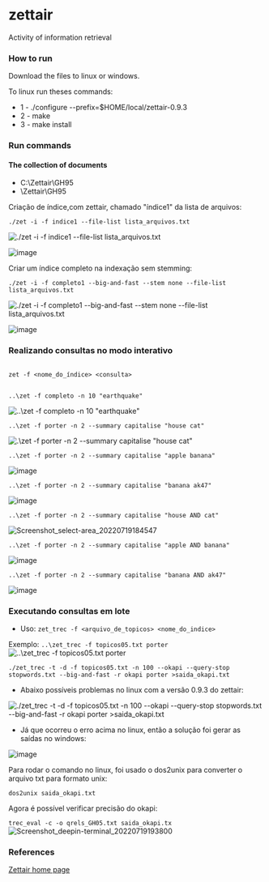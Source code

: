 # zettair
Activity of information retrieval 


### How to run

<p> Download the files to linux or windows. </p>

To linux run theses commands:
- 1 - ./configure --prefix=$HOME/local/zettair-0.9.3
- 2 - make
- 3 - make install 

### Run commands

#### The collection of documents
 
 - C:\Zettair\GH95
 - \Zettair\GH95
 
 Criação de índice,com zettair, chamado "índice1" da lista de arquivos: 
 
 ```
 ./zet -i -f indice1 --file-list lista_arquivos.txt 
```


 ![./zet -i -f indice1 --file-list lista_arquivos.txt ](https://user-images.githubusercontent.com/31135896/179834868-2a64b619-1410-4b23-896e-65d113c34e5e.jpg)
 
 
 ![image](https://user-images.githubusercontent.com/31135896/179841651-8ebd93d2-ec37-4c84-9371-fa1a8b429997.png)

 
 Criar um índice completo na indexação sem stemming:
 
 ```
 ./zet -i -f completo1 --big-and-fast --stem none --file-list lista_arquivos.txt
 ```
 
 ![./zet -i -f completo1 --big-and-fast --stem none --file-list lista_arquivos.txt](https://user-images.githubusercontent.com/31135896/179839883-96531cd7-7ad5-457b-a1c0-a91e09f002cb.jpg)

![image](https://user-images.githubusercontent.com/31135896/179841979-9a613a80-cde8-43fb-803c-f3630f04f910.png)

### Realizando consultas no modo interativo

```

zet -f <nome_do_índice> <consulta>

```
 
 ```
 
 ..\zet -f completo -n 10 "earthquake"
 
 ```
 

 ![ ..\zet -f completo -n 10 "earthquake"](https://user-images.githubusercontent.com/31135896/179851902-4824ad5a-33a2-4e96-8330-942c46046b3a.jpg)

```
..\zet -f porter -n 2 --summary capitalise "house cat"

```

![.\zet -f porter -n 2 --summary capitalise "house cat"](https://user-images.githubusercontent.com/31135896/179853439-88476d1f-57c0-46ed-93b8-a82817decce7.png)


```
..\zet -f porter -n 2 --summary capitalise "apple banana"

```

![image](https://user-images.githubusercontent.com/31135896/179853763-e6f55403-7397-4f6d-9e8c-208bd917cb9a.png)

```
..\zet -f porter -n 2 --summary capitalise "banana ak47"

```

![image](https://user-images.githubusercontent.com/31135896/179854442-28759726-2ce8-498e-bf88-822bba02a561.png)

```
..\zet -f porter -n 2 --summary capitalise "house AND cat"

```
![Screenshot_select-area_20220719184547](https://user-images.githubusercontent.com/31135896/179854133-b2535357-7e4e-40cf-ad03-6e2aa5b78378.jpg)


```
..\zet -f porter -n 2 --summary capitalise "apple AND banana"

```

![image](https://user-images.githubusercontent.com/31135896/179854231-e8de6292-cd51-4119-a03a-f2a65731667b.png)

```
..\zet -f porter -n 2 --summary capitalise "banana AND ak47"

```

![image](https://user-images.githubusercontent.com/31135896/179854628-73c97b54-6187-4bf1-9114-8d99f95c03e4.png)


### Executando consultas em lote

- Uso: ``` zet_trec -f <arquivo_de_topicos> <nome_do_indice> ```

Exemplo: ``` ..\zet_trec -f topicos05.txt porter ```
![..\zet_trec -f topicos05.txt porter](https://user-images.githubusercontent.com/31135896/179855233-df64419a-a658-48a9-86b9-05245785aefb.jpg)


```./zet_trec -t -d -f topicos05.txt -n 100 --okapi --query-stop stopwords.txt --big-and-fast -r okapi porter >saida_okapi.txt ```

 * Abaixo possíveis problemas no linux com a versão 0.9.3 do zettair:
 
 ![./zet_trec -t -d -f topicos05.txt -n 100 --okapi --query-stop stopwords.txt --big-and-fast -r okapi porter >saida_okapi.txt](https://user-images.githubusercontent.com/31135896/179855559-90ca20cb-320c-48b3-a1c9-6d925c5c10c9.png)


* Já que ocorreu o erro acima no linux, então a solução foi gerar as saídas no windows:

![image](https://user-images.githubusercontent.com/31135896/179858640-b4afdfa2-560f-41b9-b9ae-3b20cc0da2f0.png)

Para rodar o comando no linux, foi usado o dos2unix para converter o arquivo txt para formato unix:

``` dos2unix saida_okapi.txt ```

 Agora é possível verificar precisão do okapi:
 
 ``` trec_eval -c -o qrels_GH05.txt saida_okapi.tx  ```
![Screenshot_deepin-terminal_20220719193800](https://user-images.githubusercontent.com/31135896/179860122-ffcc4657-d092-470f-9210-57f34e4e5569.jpg)


### References

<p><a href="http://www.seg.rmit.edu.au/zettair/index.html">Zettair home page</a></p>
